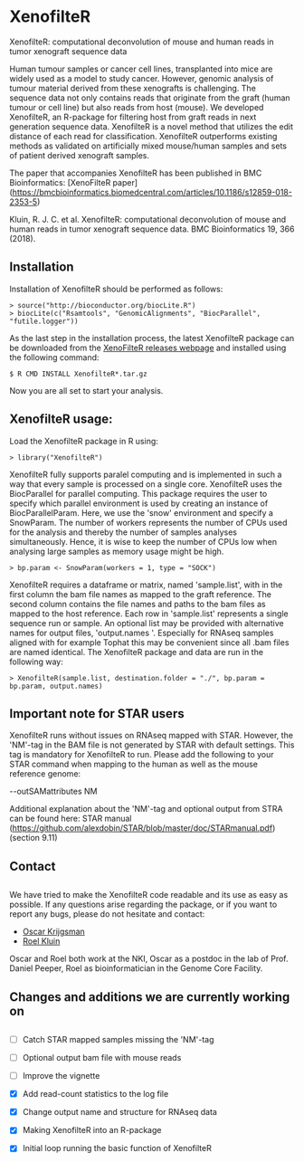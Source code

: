# XenofilteR
XenofilteR: computational deconvolution of mouse and human reads in tumor xenograft sequence data

Human tumour samples or cancer cell lines, transplanted into mice are widely used as a 
model to study cancer. However, genomic analysis of tumour material derived from these 
xenografts is challenging. The sequence data not only contains reads that originate from 
the graft (human tumour or cell line) but also reads from host (mouse). We developed 
XenofilteR, an R-package for filtering host from graft reads in next generation sequence 
data. XenofilteR is a novel method that utilizes the edit distance of each read for 
classification. XenofilteR outperforms existing methods as validated on artificially 
mixed mouse/human samples and sets of patient derived xenograft samples. 

The paper that accompanies XenofilteR has been published in BMC Bioinformatics:
[XenoFilteR paper] (https://bmcbioinformatics.biomedcentral.com/articles/10.1186/s12859-018-2353-5)

Kluin, R. J. C. et al. XenofilteR: computational deconvolution of mouse and human reads in tumor xenograft sequence data. BMC Bioinformatics 19, 366 (2018).


## Installation

Installation of XenofilteR should be performed as
follows:

    > source("http://bioconductor.org/biocLite.R")
    > biocLite(c("Rsamtools", "GenomicAlignments", "BiocParallel", "futile.logger"))

As the last step in the installation process, the latest XenofilteR package can
be downloaded from the
[XenoFilteR releases webpage](https://github.com/PeeperLab/XenoFilteR/releases)
and installed using the following command:

    $ R CMD INSTALL XenofilteR*.tar.gz

Now you are all set to start your analysis.

## XenofilteR usage:


Load the XenofilteR package in R using:

    > library("XenofilteR")

XenofilteR fully supports paralel computing and is implemented in such a way
that every sample is processed on a single core. XenofilteR uses the
BiocParallel for parallel computing. This package requires the user to
specify which parallel environment is used by creating an instance of
BiocParallelParam. Here, we use the 'snow' environment and specify a SnowParam. 
The number of workers represents the number of CPUs used for the analysis and thereby 
the number of samples analyses simultaneously. Hence, it is wise to keep the number of 
CPUs low when analysing large samples as memory usage might be high. 

	> bp.param <- SnowParam(workers = 1, type = "SOCK")

XenofilteR requires a dataframe or matrix, named 'sample.list', with in the first 
column the bam file names as mapped to the graft reference. The second column contains the 
file names and paths to the bam files as mapped to the host reference. Each row in 
'sample.list' represents a single sequence run or sample. An optional list may be provided with 
alternative names for output files, 'output.names	'. Especially for RNAseq samples aligned with for example 
Tophat this may be convenient since all .bam files are named identical. 
The XenofilteR package and data are run in the following way: 

	> XenofilteR(sample.list, destination.folder = "./", bp.param = bp.param, output.names)


## Important note for STAR users

XenofilteR runs without issues on RNAseq mapped with STAR. However, the 'NM'-tag in the BAM file
is not generated by STAR with default settings. This tag is mandatory for XenofilteR to run. 
Please add the following to your STAR command when mapping to the human as well as the mouse reference genome:

--outSAMattributes NM

Additional explanation about the 'NM'-tag and optional output from STRA can be found here: 
STAR manual (https://github.com/alexdobin/STAR/blob/master/doc/STARmanual.pdf)
(section 9.11)


## Contact
## 
We have tried to make the XenofilteR code readable and its use as easy
as possible. If any questions arise regarding the package, or if you
want to report any bugs, please do not hesitate and contact:

- [Oscar Krijgsman](mailto:o.krijgsman@nki.nl) 
- [Roel Kluin](mailto:r.kluin@nki.nl)

Oscar and Roel both work at the NKI, Oscar as a postdoc in the lab of Prof. Daniel
Peeper, Roel as bioinformatician in the Genome Core Facility.


## Changes and additions we are currently working on
## 
- [ ] Catch STAR mapped samples missing the 'NM'-tag
- [ ] Optional output bam file with mouse reads
- [ ] Improve the vignette	
- [x] Add read-count statistics to the log file
- [x] Change output name and structure for RNAseq data
- [x] Making XenofilteR into an R-package 
- [x] Initial loop running the basic function of XenofilteR

